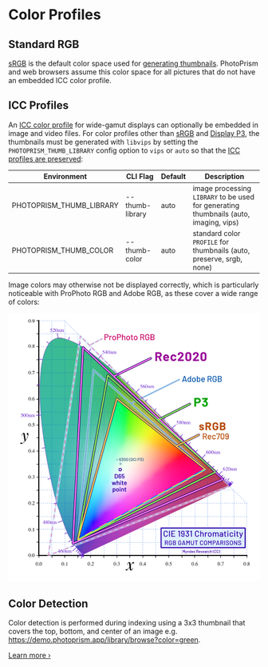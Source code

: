 # Color Profiles

## Standard RGB

[sRGB](https://en.wikipedia.org/wiki/SRGB) is the default color space used for [generating thumbnails](thumbnails.md). PhotoPrism and web browsers assume this color space for all pictures that do not have an embedded ICC color profile.

## ICC Profiles

An [ICC color profile](https://en.wikipedia.org/wiki/ICC_profile) for wide-gamut displays can optionally be embedded in image and video files. For color profiles other than [sRGB](https://en.wikipedia.org/wiki/SRGB) and [Display P3](https://en.wikipedia.org/wiki/DCI-P3#P3_colorimetry), the thumbnails must be generated with `libvips` by setting the `PHOTOPRISM_THUMB_LIBRARY` config option to `vips` or `auto` so that the [ICC profiles are preserved](https://github.com/photoprism/photoprism/issues/1474): 

|          Environment           |       CLI Flag        | Default |                                         Description                                          |
|--------------------------------|-----------------------|---------|----------------------------------------------------------------------------------------------|
| PHOTOPRISM_THUMB_LIBRARY       | --thumb-library       | auto    | image processing `LIBRARY` to be used for generating thumbnails (auto, imaging, vips)        |
| PHOTOPRISM_THUMB_COLOR         | --thumb-color         | auto    | standard color `PROFILE` for thumbnails (auto, preserve, srgb, none)                         |

Image colors may otherwise not be displayed correctly, which is particularly noticeable with ProPhoto RGB and Adobe RGB, as these cover a wide range of colors:

![ICC Profiles](img/icc-profiles.svg)

## Color Detection

Color detection is performed during indexing using a 3x3 thumbnail that covers the top, bottom, and center of an image e.g. <https://demo.photoprism.app/library/browse?color=green>.

[Learn more ›](../metadata/colors.md)
